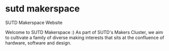# sutd makerspace
SUTD Makerspace Website

Welcome to SUTD Makerspace :) As part of SUTD's Makers Cluster, we aim to cultivate a family of diverse making interests that sits at the confluence of hardware, software and design.
